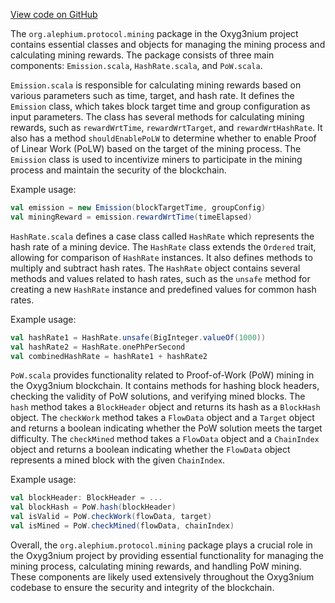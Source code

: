 [View code on GitHub](https://github.com/alephium/alephium/.autodoc/docs/json/protocol/src/main/scala/org/alephium/protocol/mining)

The `org.alephium.protocol.mining` package in the Oxyg3nium project contains essential classes and objects for managing the mining process and calculating mining rewards. The package consists of three main components: `Emission.scala`, `HashRate.scala`, and `PoW.scala`.

`Emission.scala` is responsible for calculating mining rewards based on various parameters such as time, target, and hash rate. It defines the `Emission` class, which takes block target time and group configuration as input parameters. The class has several methods for calculating mining rewards, such as `rewardWrtTime`, `rewardWrtTarget`, and `rewardWrtHashRate`. It also has a method `shouldEnablePoLW` to determine whether to enable Proof of Linear Work (PoLW) based on the target of the mining process. The `Emission` class is used to incentivize miners to participate in the mining process and maintain the security of the blockchain.

Example usage:

```scala
val emission = new Emission(blockTargetTime, groupConfig)
val miningReward = emission.rewardWrtTime(timeElapsed)
```

`HashRate.scala` defines a case class called `HashRate` which represents the hash rate of a mining device. The `HashRate` class extends the `Ordered` trait, allowing for comparison of `HashRate` instances. It also defines methods to multiply and subtract hash rates. The `HashRate` object contains several methods and values related to hash rates, such as the `unsafe` method for creating a new `HashRate` instance and predefined values for common hash rates.

Example usage:

```scala
val hashRate1 = HashRate.unsafe(BigInteger.valueOf(1000))
val hashRate2 = HashRate.onePhPerSecond
val combinedHashRate = hashRate1 + hashRate2
```

`PoW.scala` provides functionality related to Proof-of-Work (PoW) mining in the Oxyg3nium blockchain. It contains methods for hashing block headers, checking the validity of PoW solutions, and verifying mined blocks. The `hash` method takes a `BlockHeader` object and returns its hash as a `BlockHash` object. The `checkWork` method takes a `FlowData` object and a `Target` object and returns a boolean indicating whether the PoW solution meets the target difficulty. The `checkMined` method takes a `FlowData` object and a `ChainIndex` object and returns a boolean indicating whether the `FlowData` object represents a mined block with the given `ChainIndex`.

Example usage:

```scala
val blockHeader: BlockHeader = ...
val blockHash = PoW.hash(blockHeader)
val isValid = PoW.checkWork(flowData, target)
val isMined = PoW.checkMined(flowData, chainIndex)
```

Overall, the `org.alephium.protocol.mining` package plays a crucial role in the Oxyg3nium project by providing essential functionality for managing the mining process, calculating mining rewards, and handling PoW mining. These components are likely used extensively throughout the Oxyg3nium codebase to ensure the security and integrity of the blockchain.

